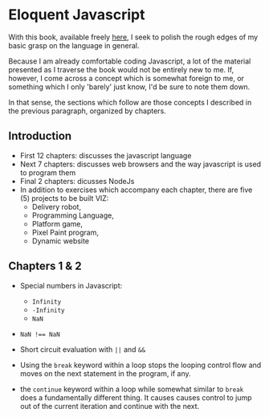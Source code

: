 # Eloquent Javascript

With this book, available freely [here](https://eloquentjavascript.net/), I seek to polish the rough edges of my basic grasp on the language in general. 

Because I am already comfortable coding Javascript, a lot of the material presented as I traverse the book would not be entirely new to me. If, however, I come across a concept which is somewhat foreign to me, or something which I only 'barely' just know, I'd be sure to note them down.

In that sense, the sections which follow are those concepts I described in the previous paragraph, organized by chapters.

## Introduction

* First 12 chapters: discusses the javascript language
* Next 7 chapters: discusses web browsers and the way javascript is used to program them
* Final 2 chapters: dicusses NodeJs
* In addition to exercises which accompany each chapter, there are five (5) projects to be built VIZ:
  * Delivery robot,
  * Programming Language,
  * Platform game,
  * Pixel Paint program,
  * Dynamic website

## Chapters 1 & 2

* Special numbers in Javascript:
  * `Infinity`
  * `-Infinity`
  * `NaN`

* `NaN !== NaN`
* Short circuit evaluation with `||` and `&&`
* Using the `break` keyword within a loop stops the looping control flow and moves on the next statement in the program, if any.
* the `continue` keyword within a loop while somewhat similar to `break` does a fundamentally different thing. It causes causes control to jump out of the current iteration and continue with the next. 
